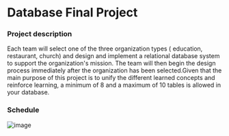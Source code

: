 <h1>Database Final Project</h1>

<h3>Project description</h3>

Each team will select one of the three organization types ( education, restaurant, church)
and design and implement a relational database system to support the organization's mission. The team will then begin the design process immediately after the organization has been selected.Given that the main purpose of this project is to unify the different learned concepts and reinforce learning, a minimum of 8 and a maximum of 10 tables is allowed in your database. 

<h3>Schedule</h3>

![image](https://user-images.githubusercontent.com/55105216/167082407-28aafbb7-d183-459d-a7f5-3d33a3993136.png)
